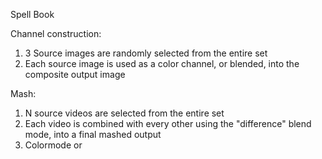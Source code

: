 Spell Book

Channel construction:

1) 3 Source images are randomly selected from the entire set
2) Each source image is used as a color channel, or blended, into the composite output image

Mash:

1) N source videos are selected from the entire set
2) Each video is combined with every other using the "difference" blend mode, into a final mashed output
3) Colormode or 

